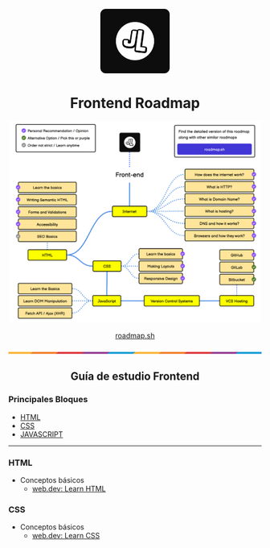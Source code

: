 <p align="center">  
  <img src="public/images/JL.png" height="128">
  <h1 align="center">Frontend Roadmap</h1>  
  <p align="center">
    <img src="public/images/roadmap.png" height="400">
  </p>
  <p align="center">
    <a href="https://roadmap.sh/frontend">
    	roadmap.sh
    </a>    
  </p>  
  <p>
    <img src="public/images/line.png">
  </p>
  <h2 align="center">Guía de estudio Frontend</h2>
  <p>
    <h3>Principales Bloques</h3>
    <ul>
      <li><a href="https://es.wikipedia.org/wiki/HTML">HTML</a></li>
      <li><a href="https://es.wikipedia.org/wiki/CSS">CSS</a></li>
      <li><a href="https://es.wikipedia.org/wiki/JavaScript">JAVASCRIPT</a></li>
    </ul>
  </p>
</p>



---
### HTML
- Conceptos básicos
  - [web.dev: Learn HTML](https://web.dev/learn/html)

### CSS
- Conceptos básicos
  - [web.dev: Learn CSS](https://web.dev/learn/css?hl=es)
